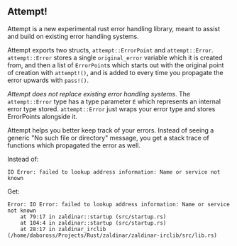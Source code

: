 Attempt!
------

Attempt is a new experimental rust error handling library, meant to assist and build on existing
error handling systems.

Attempt exports two structs, `attempt::ErrorPoint` and `attempt::Error`. `attempt::Error` stores a
single `original_error` variable which it is created from, and then a list of `ErrorPoint`s
which starts out with the original point of creation with `attempt!()`, and is added to every
time you propagate the error upwards with `pass!()`.

*Attempt does not replace existing error handling systems*. The `attempt::Error` type has a type
parameter `E` which represents an internal error type stored. `attempt::Error` just wraps your
error type and stores ErrorPoints alongside it.

Attempt helps you better keep track of your errors. Instead of seeing a generic "No such file or
directory" message, you get a stack trace of functions which propagated the error as well.

Instead of:

```text
IO Error: failed to lookup address information: Name or service not known
```

Get:

```text
Error: IO Error: failed to lookup address information: Name or service not known
    at 79:17 in zaldinar::startup (src/startup.rs)
    at 104:4 in zaldinar::startup (src/startup.rs)
    at 28:17 in zaldinar_irclib (/home/daboross/Projects/Rust/zaldinar/zaldinar-irclib/src/lib.rs)
```
